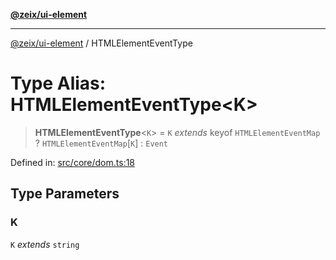 [**@zeix/ui-element**](../README.md)

***

[@zeix/ui-element](../globals.md) / HTMLElementEventType

# Type Alias: HTMLElementEventType\<K\>

> **HTMLElementEventType**\<`K`\> = `K` *extends* keyof `HTMLElementEventMap` ? `HTMLElementEventMap`\[`K`\] : `Event`

Defined in: [src/core/dom.ts:18](https://github.com/zeixcom/ui-element/blob/dca68975dbf6990768dc34ee0f32fba5091cee2d/src/core/dom.ts#L18)

## Type Parameters

### K

`K` *extends* `string`

